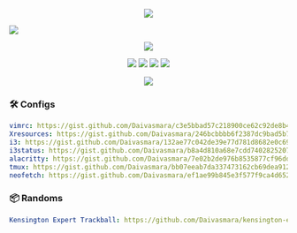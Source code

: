 <p align="center">
  <img src="https://user-images.githubusercontent.com/40700969/212824838-075cd9ff-de5c-409e-86f3-baf9c6a47917.png" />
</p>

<img src="https://user-images.githubusercontent.com/40700969/212825294-e90936c3-b87d-4b6d-b1ae-8baf713e08c6.png" />

<p align="center">
  <picture>
    <img src="https://github-readme-stats-blush-alpha-85.vercel.app/api?username=daivasmara&show_icons=true&theme=chartreuse-dark&include_all_commits=true&show=reviews,prs_merged,prs_merged_percentage&hide=issues&border_color=7fff00" />
  </picture>
</p>

<p align="center">
  <img src="https://img.shields.io/badge/dynamic/json?color=red&label=Honor&query=honor&url=https%3A%2F%2Fwww.codewars.com%2Fapi%2Fv1%2Fusers%2FDaivasmara" />
  <img src="https://img.shields.io/badge/dynamic/json?color=green&label=Kyu&query=ranks.overall.name&url=https%3A%2F%2Fwww.codewars.com%2Fapi%2Fv1%2Fusers%2FDaivasmara" />
  <img src="https://img.shields.io/badge/dynamic/json?color=blue&label=Solved%20Katas&query=codeChallenges.totalCompleted&url=https%3A%2F%2Fwww.codewars.com%2Fapi%2Fv1%2Fusers%2FDaivasmara" />
  <img src="https://img.shields.io/badge/dynamic/json?color=red&label=Leaderboard%20Position&query=leaderboardPosition&url=https%3A%2F%2Fwww.codewars.com%2Fapi%2Fv1%2Fusers%2FDaivasmara" />
</p>

<p align="center">
  <img src="https://www.codewars.com/users/Daivasmara/badges/large" />
</p>

### 🛠️ Configs
```yml
vimrc: https://gist.github.com/Daivasmara/c3e5bbad57c218900ce62c92de8b410f
Xresources: https://gist.github.com/Daivasmara/246bcbbbb6f2387dc9bad5b72759a63a
i3: https://gist.github.com/Daivasmara/132ae77c042de39e77d781d8682e0c69
i3status: https://gist.github.com/Daivasmara/b8a4d810a68e7cdd74028252071ca2a5
alacritty: https://gist.github.com/Daivasmara/7e02b2de976b8535877cf96dd76a302c
tmux: https://gist.github.com/Daivasmara/bb07eeab7da337473162cb69dea91227
neofetch: https://gist.github.com/Daivasmara/ef1ae99b845e3f577f9ca4d6527194af
```

### 📦 Randoms
```yml
Kensington Expert Trackball: https://github.com/Daivasmara/kensington-expert-trackball-linux-config
```
